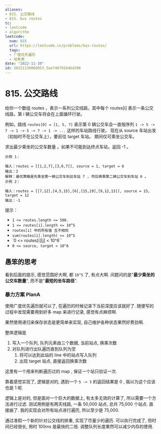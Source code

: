 ```yaml
---
aliases:
- 815. 公交路线
- 815. bus routes
tc:
- leetcode
- algorithm
leetcode:
  num: 815
  url: https://leetcode.cn/problems/bus-routes/
  tags:
  - 广度优先遍历
  - 哈希表
date: "2022-11-30"
id: 20221130060053_5ee748791b464396
---
```


# 815. 公交路线

给你一个数组 routes ，表示一系列公交线路，其中每个 routes[i] 表示一条公交线路，第 i 辆公交车将会在上面循环行驶。

例如，路线 `routes[0] = [1, 5, 7]` 表示第 0 辆公交车会一直按序列 `1 -> 5 -> 7 -> 1 -> 5 -> 7 -> 1 -> ...` 这样的车站路线行驶。
现在从 source 车站出发（初始时不在公交车上），要前往 target 车站。 期间仅可乘坐公交车。

求出最少乘坐的公交车数量 。如果不可能到达终点车站，返回 -1 。


```
示例 1：

输入：routes = [[1,2,7],[3,6,7]], source = 1, target = 6
输出：2
解释：最优策略是先乘坐第一辆公交车到达车站 7 , 然后换乘第二辆公交车到车站 6 。
示例 2：

输入：routes = [[7,12],[4,5,15],[6],[15,19],[9,12,13]], source = 15, target = 12
输出：-1
```


提示：

* `1 <= routes.length <= 500.`
* `1 <= routes[i].length <= 10^5`
* `routes[i] 中的所有值 互不相同`
* `sum(routes[i].length) <= 10^5`
* `0 <= routes[i][j] < 10^6``
* `0 <= source, target < 10^6`

## 愚笨的思考

看到后面的提示, 感觉范围好大啊, 都 `10^5` 了, 有点大啊. 问题问的是"**最少乘坐的公交车数量**", 而不是"**最短的坐车路径**".

### 暴力方案 PlanA

使用广度优先遍历就可以了, 在遍历的时候记录下当前深度应该就好了.
随便写的过程中发现需要用到好多 map 来进行记录, 感觉有点麻烦啊.

果然使用递归来保存状态是更简单来实现, 自己维护各种状态果然好费劲啊.

整体逻辑是
1. 写入一个队列, 队列元素由三个数据, 当前站点, 换乘次数
2. 对队列进行出队遍历直到队列为空
    1. 将可以达到此站的 line 中的站点写入队列
    2. 出现 target 站点, 直接返回换乘次数

这里有一个用来判断遍历过的 map , 保证一个站只验证一次.


靠着感觉实现了, 逻辑是对的, 遇到一个 `5 -> 5` 的返回结果是 0 , 我以为这个应该也是 1 呢.

逻辑上是对的, 但是面对一个巨大的数据上, 有太多无效的计算了, 所以需要一个方法进行过滤.
测试用例是有两天线路, 一条 50,000 站点, 总共 75,000 个站点. 直接崩了.
我的实现会对所有站点进行遍历, 所以至少是 75,000.

通过准假一个新的针对公交线的排重, 实现了尽量少的遍历. 可以执行完成了, 但时间已经很长, 用时 100ms 是最快的二倍.
调整队列长度果然可以减少内存的使用.
